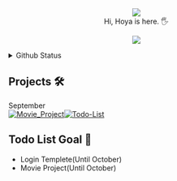 <div align="center">

  <img src="https://capsule-render.vercel.app/api?type=slice&height=300&color=gradient&text=Hoya76's%20Github&section=header&fontColor=gradient">

  <a href="https://www.youtube.com/watch?v=dQw4w9WgXcQ" target="_blank">
  </a>
</div>

<div align="center">
Hi, Hoya is here. 🖐️

<p align="center">
  <a href="https://skillicons.dev">
    <img src="https://skillicons.dev/icons?i=git,github,react,js,mui,discord,discordjs,twitter,vscode,codepen,blender" />
  </a>
</p>
</div>

<details>
  <summary>Github Status</summary>
  <div style="display: flex; justify-content: center; align-items: center; gap: 10px;">
  <img src="https://github-readme-stats.vercel.app/api?username=Podk76&include_all_commits=true&count_private=true&show_icons=true&line_height=20&title_color=2B5BBD&icon_color=1124BB&text_color=A1A1A1&bg_color=0,000000,130F40" alt="my Github Stats"/>
  
  <img src="https://github-readme-stats.vercel.app/api/top-langs/?username=Podk76&langs_count=10&layout=compact&title_color=2B5BBD&icon_color=1124BB&text_color=A1A1A1&bg_color=0,000000,130F40" alt="Top Languages"/>
</div>

<img src="https://github-profile-trophy.vercel.app/?username=Podk76&theme=juicyfresh&no-bg=true" />
</details>

<h2>Projects 🛠️</h2>
September
<div style="display:flex">
<a href="https://github.com/Podk76/Movie_Project">
  <picture>
    <source media="(prefers-color-scheme: dark)" srcset="https://ghrs.vercel.app/api/pin/?username=Podk76&repo=Movie_Project&theme=dracula"/>
    <img alt="Movie_Project" src="https://ghrs.vercel.app/api/pin/?username=Podk76&repo=Movie_Project">
  </picture>
</a>

<a href="https://github.com/Podk76/Todo-List">
    <picture>
      <source media="(prefers-color-scheme: dark)" srcset="https://ghrs.vercel.app/api/pin/?username=Podk76&repo=Todo-List&theme=dracula"/>
      <img alt="Todo-List" src="https://ghrs.vercel.app/api/pin/?username=Podk76&repo=Todo-List">
    </picture>
  </a>
</div>

<h2>Todo List Goal 📝</h2>
<ul>
  <li>Login Templete(Until October)</li>
  <li>Movie Project(Until October)</li>
</ul>
